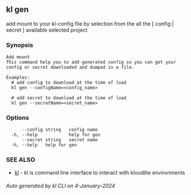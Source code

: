 ## kl gen

add mount to your kl-config file by selection from the all the [ config | secret ] available selected project

### Synopsis

```
Add mount
This command help you to add generated config so you can get your config or secret downloaded and dumped in a file.

Examples:
  # add config to download at the time of load
  kl gen --configName=<config_name>

  # add secret to download at the time of load
  kl gen --secretName=<secret_name>

```

### Options

```
      --config string   config name
  -h, --help            help for gen
      --secret string   secret name
  -h, --help   help for gen
```

### SEE ALSO

* [kl](kl.md)  - kl is command line interface to interact with kloudlite environments

###### Auto generated by kl CLI on 4-January-2024
